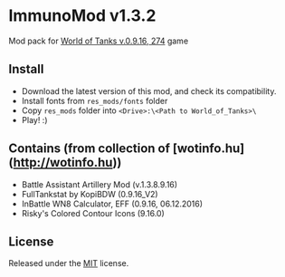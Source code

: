 # ImmunoMod v1.3.2
Mod pack for [World of Tanks v.0.9.16, 274](http://worldoftanks.eu/) game

## Install
* Download the latest version of this mod, and check its compatibility.
* Install fonts from `res_mods/fonts` folder
* Copy `res_mods` folder into `<Drive>:\<Path to World_of_Tanks>\`
* Play! :)

## Contains (from collection of [wotinfo.hu] (http://wotinfo.hu))
* Battle Assistant Artillery Mod (v.1.3.8.9.16)
* FullTankstat by KopiBDW (0.9.16_V2)
* InBattle WN8 Calculator, EFF (0.9.16, 06.12.2016)
* Risky's Colored Contour Icons (9.16.0)

## License
Released under the [MIT](https://github.com/peterbartha/ImmunoMod/blob/master/LICENSE) license.
